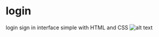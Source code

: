 # login
login sign in interface simple with HTML and CSS
 ![alt text]( https://user-images.githubusercontent.com/23188047/100784463-e5d89280-3417-11eb-8550-80244adca070.png )
 
